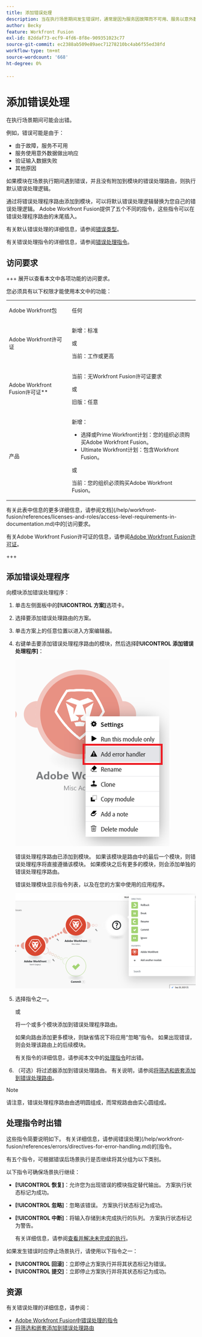 ```yaml
---
title: 添加错误处理
description: 当在执行场景期间发生错误时，通常是因为服务因故障而不可用、服务以意外数据响应或输入数据验证失败。
author: Becky
feature: Workfront Fusion
exl-id: 82ddaf73-ecf9-4fd6-8f8e-909351023c77
source-git-commit: ec2388ab509e89aec71278210bc4ab6f55ed38fd
workflow-type: tm+mt
source-wordcount: '668'
ht-degree: 0%

---
```


# 添加错误处理

在执行场景期间可能会出错。

例如，错误可能是由于：

* 由于故障，服务不可用
* 服务使用意外数据做出响应
* 验证输入数据失败
* 其他原因

如果模块在场景执行期间遇到错误，并且没有附加到模块的错误处理路由，则执行默认错误处理逻辑。

通过将错误处理程序路由添加到模块，可以将默认错误处理逻辑替换为您自己的错误处理逻辑。 Adobe Workfront Fusion提供了五个不同的指令，这些指令可以在错误处理程序路由的末尾插入。

有关默认错误处理的详细信息，请参阅[错误类型](/help/workfront-fusion/references/errors/error-processing.md)。

有关错误处理指令的详细信息，请参阅[错误处理指令](/help/workfront-fusion/references/errors/directives-for-error-handling.md)。

## 访问要求

+++ 展开以查看本文中各项功能的访问要求。

您必须具有以下权限才能使用本文中的功能：

<table style="table-layout:auto">
 <col> 
 <col> 
 <tbody> 
  <tr> 
   <td role="rowheader">Adobe Workfront包 
   <td> <p>任何</p> </td> 
  </tr> 
  <tr data-mc-conditions=""> 
   <td role="rowheader">Adobe Workfront许可证</td> 
   <td> <p>新增：标准</p><p>或</p><p>当前：工作或更高</p> </td> 
  </tr> 
  <tr> 
   <td role="rowheader">Adobe Workfront Fusion许可证**</td> 
   <td>
   <p>当前：无Workfront Fusion许可证要求</p>
   <p>或</p>
   <p>旧版：任意 </p>
   </td> 
  </tr> 
  <tr> 
   <td role="rowheader">产品</td> 
   <td>
   <p>新增：</p> <ul><li>选择或Prime Workfront计划：您的组织必须购买Adobe Workfront Fusion。</li><li>Ultimate Workfront计划：包含Workfront Fusion。</li></ul>
   <p>或</p>
   <p>当前：您的组织必须购买Adobe Workfront Fusion。</p>
   </td> 
  </tr>
 </tbody> 
</table>

有关此表中信息的更多详细信息，请参阅文档](/help/workfront-fusion/references/licenses-and-roles/access-level-requirements-in-documentation.md)中的[访问要求。

有关Adobe Workfront Fusion许可证的信息，请参阅[Adobe Workfront Fusion许可证](/help/workfront-fusion/set-up-and-manage-workfront-fusion/licensing-operations-overview/license-automation-vs-integration.md)。

+++

## 添加错误处理程序

向模块添加错误处理程序：

1. 单击左侧面板中的&#x200B;**[!UICONTROL 方案]**&#x200B;选项卡。
1. 选择要添加错误处理路由的方案。
1. 单击方案上的任意位置以进入方案编辑器。
1. 右键单击要添加错误处理程序路由的模块，然后选择&#x200B;**[!UICONTROL 添加错误处理程序]**：

   ![错误处理程序路由](assets/error-handler-route.png)

   错误处理程序路由已添加到模块。 如果该模块是路由中的最后一个模块，则错误处理程序将直接遵循该模块。 如果模块之后有更多的模块，则会添加单独的错误处理程序路由。

   错误处理模块显示指令列表，以及在您的方案中使用的应用程序。

   ![错误路由](assets/error-route.png)

1. 选择指令之一。

   或

   将一个或多个模块添加到错误处理程序路由。

   如果向路由添加更多模块，则缺省情况下将应用“忽略”指令。 如果出现错误，则会处理该路由上的后续模块。

   有关指令的详细信息，请参阅本文中的[处理指令](#error-handling-directives)时出错。

1. （可选）将过滤器添加到错误处理路由。 有关说明，请参阅[将筛选和嵌套添加到错误处理路由](/help/workfront-fusion/create-scenarios/config-error-handling/advanced-error-handling.md)。

>[!NOTE]
>
>请注意，错误处理程序路由由透明圆组成，而常规路由由实心圆组成。

## 处理指令时出错

这些指令简要说明如下。 有关详细信息，请参阅错误处理](/help/workfront-fusion/references/errors/directives-for-error-handling.md)的[指令。

有五个指令，可根据错误后场景执行是否继续将其分组为以下类别。

以下指令可确保场景执行继续：

* **[!UICONTROL 恢复]**：允许您为出现错误的模块指定替代输出。 方案执行状态标记为成功。
* **[!UICONTROL 忽略]**：忽略该错误。 方案执行状态标记为成功。
* **[!UICONTROL 中断]**：将输入存储到未完成执行的队列。 方案执行状态标记为警告。

  有关详细信息，请参阅[查看并解决未完成的执行](/help/workfront-fusion/manage-scenarios/view-and-resolve-incomplete-executions.md)。

如果发生错误时应停止场景执行，请使用以下指令之一：

* **[!UICONTROL 回滚]**：立即停止方案执行并将其状态标记为错误。
* **[!UICONTROL 提交]**：立即停止方案执行并将其状态标记为成功。

## 资源

有关错误处理的详细信息，请参阅：

* [Adobe Workfront Fusion中错误处理的指令](/help/workfront-fusion/references/errors/directives-for-error-handling.md)
* [将筛选和嵌套添加到错误处理路由](/help/workfront-fusion/create-scenarios/config-error-handling/advanced-error-handling.md)
